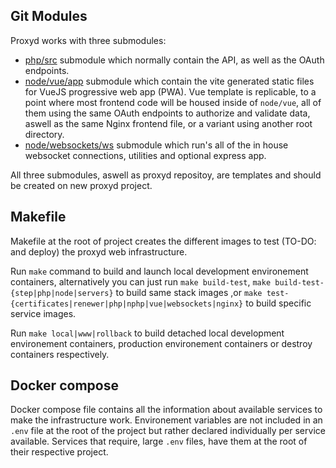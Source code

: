 ## Git Modules

Proxyd works with three submodules:

-   [php/src](https://github.com/proxymurder/laravel-template) submodule which normally contain the API, as well as the OAuth endpoints.
-   [node/vue/app](https://github.com/proxymurder/vue-template) submodule which contain the vite generated static files for VueJS progressive web app (PWA). Vue template is replicable, to a point where most frontend code will be housed inside of `node/vue`, all of them using the same OAuth endpoints to authorize and validate data, aswell as the same Nginx frontend file, or a variant using another root directory.
-   [node/websockets/ws](https://github.com/proxymurder/ws-template) submodule which run's all of the in house websocket connections, utilities and optional express app.

All three submodules, aswell as proxyd repositoy, are templates and should be created on new proxyd project.

## Makefile

Makefile at the root of project creates the different images to test (TO-DO: and deploy) the proxyd web infrastructure.

Run `make` command to build and launch local development environement containers, alternatively you can just run `make build-test`, `make build-test-{step|php|node|servers}` to build same stack images ,or `make test-{certificates|renewer|php|nphp|vue|websockets|nginx}` to build specific service images.

Run `make local|www|rollback` to build detached local development environement containers, production environement containers or destroy containers respectively.

## Docker compose

Docker compose file contains all the information about available services to make the infrastructure work. Environement variables are not included in an `.env` file at the root of the project but rather declared individually per service available. Services that require, large `.env` files, have them at the root of their respective project.
